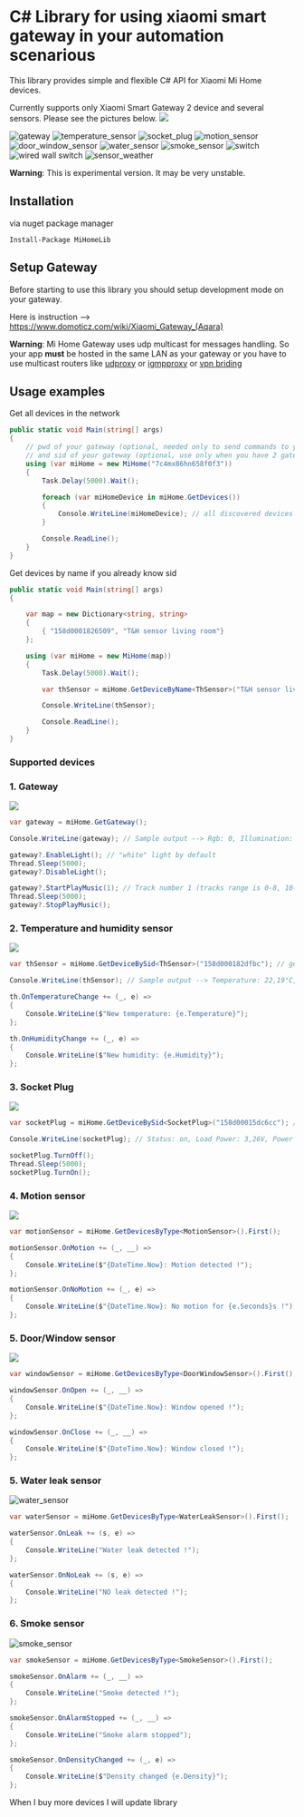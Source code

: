 # C# Library for using xiaomi smart gateway in your automation scenarious

This library provides simple and flexible C# API for Xiaomi Mi Home devices.  

Currently supports only Xiaomi Smart Gateway 2 device and several sensors. Please see the pictures below.
![](https://xiaomi-mi.com/uploads/CatalogueImage/xiaomi-mi-smart-home-kit-00_13743_1460032023.jpg)

![gateway](https://user-images.githubusercontent.com/5664637/32080159-d2fbd29a-bab6-11e7-9ef8-e18c048fd5fe.jpg)
![temperature_sensor](https://user-images.githubusercontent.com/5664637/32080111-88c9a058-bab6-11e7-9d73-82dd77e362ae.jpg)
![socket_plug](https://user-images.githubusercontent.com/5664637/32080247-4b007520-bab7-11e7-9e0a-83e01ee37b8e.jpg)
![motion_sensor](https://user-images.githubusercontent.com/5664637/32079992-db2366d2-bab5-11e7-9f5f-d9bf711f261f.jpg)
![door_window_sensor](https://user-images.githubusercontent.com/5664637/32079914-83947b22-bab5-11e7-8f5c-43d07ca82022.jpg)
![water_sensor](https://user-images.githubusercontent.com/5664637/32079774-d6bdd9d4-bab4-11e7-8a48-5c2b7ea978c9.jpg)
![smoke_sensor](https://user-images.githubusercontent.com/5664637/32079813-05bfab9a-bab5-11e7-9416-2227e167f0ab.jpg)
![switch](https://user-images.githubusercontent.com/5664637/37819616-233b087e-2e8f-11e8-8558-7e47137705d4.jpg)
![wired wall switch](https://user-images.githubusercontent.com/5664637/37880344-6dc7b066-308f-11e8-80b1-1b39ef973acf.jpg)
![sensor_weather](https://user-images.githubusercontent.com/5664637/37911004-9687dafc-3117-11e8-9e82-a6823da8da0b.jpg)


**Warning**: This is experimental version. It may be very unstable.
## Installation
via nuget package manager
```nuget
Install-Package MiHomeLib
```
## Setup Gateway
Before starting to use this library you should setup development mode on your gateway.

Here is instruction --> https://www.domoticz.com/wiki/Xiaomi_Gateway_(Aqara)

**Warning**: Mi Home Gateway uses udp multicast for messages handling.
So your app **must** be hosted in the same LAN as your gateway or you have to use multicast routers like [udproxy](https://github.com/pcherenkov/udpxy) or [igmpproxy](https://github.com/pali/igmpproxy) or [vpn briding](https://forums.openvpn.net/viewtopic.php?t=21509)

## Usage examples

Get all devices in the network

```csharp
public static void Main(string[] args)
{
    // pwd of your gateway (optional, needed only to send commands to your devices) 
    // and sid of your gateway (optional, use only when you have 2 gateways in your LAN)
    using (var miHome = new MiHome("7c4mx86hn658f0f3"))
    {
        Task.Delay(5000).Wait();

        foreach (var miHomeDevice in miHome.GetDevices())
        {
            Console.WriteLine(miHomeDevice); // all discovered devices
        }

        Console.ReadLine();
    }
}
```
Get devices by name if you already know sid

```csharp
public static void Main(string[] args)
{

    var map = new Dictionary<string, string>
    {
        { "158d0001826509", "T&H sensor living room"}
    };

    using (var miHome = new MiHome(map))
    {
        Task.Delay(5000).Wait();

        var thSensor = miHome.GetDeviceByName<ThSensor>("T&H sensor living room");

        Console.WriteLine(thSensor);

        Console.ReadLine();
    }
}
```

### Supported devices

### 1. Gateway
![](http://i1.mifile.cn/a1/T19eL_Bvhv1RXrhCrK!200x200.jpg)

```csharp
var gateway = miHome.GetGateway();

Console.WriteLine(gateway); // Sample output --> Rgb: 0, Illumination: 997, ProtoVersion: 1.0.9

gateway?.EnableLight(); // "white" light by default
Thread.Sleep(5000);
gateway?.DisableLight();

gateway?.StartPlayMusic(1); // Track number 1 (tracks range is 0-8, 10-13, 20-29)
Thread.Sleep(5000);
gateway?.StopPlayMusic();
```

### 2. Temperature and humidity sensor
![](http://i1.mifile.cn/a1/T1xKYgBQhv1R4cSCrK!200x200.png)

```csharp
var thSensor = miHome.GetDeviceBySid<ThSensor>("158d000182dfbc"); // get specific device

Console.WriteLine(thSensor); // Sample output --> Temperature: 22,19°C, Humidity: 74,66%, Voltage: 3,035V

th.OnTemperatureChange += (_, e) =>
{
    Console.WriteLine($"New temperature: {e.Temperature}");
};

th.OnHumidityChange += (_, e) =>
{
    Console.WriteLine($"New humidity: {e.Humidity}");
};
```

### 3. Socket Plug
![](http://i1.mifile.cn/a1/T1kZd_BbLv1RXrhCrK!200x200.jpg)

```csharp
var socketPlug = miHome.GetDeviceBySid<SocketPlug>("158d00015dc6cc"); // get specific socket plug

Console.WriteLine(socketPlug); // Status: on, Load Power: 3,26V, Power Consumed: 1103W, Voltage: 3,6V

socketPlug.TurnOff();
Thread.Sleep(5000);
socketPlug.TurnOn();
```

### 4. Motion sensor
![](http://i1.mifile.cn/a1/T1bFJ_B4Jv1RXrhCrK!200x200.jpg)

```csharp
var motionSensor = miHome.GetDevicesByType<MotionSensor>().First();

motionSensor.OnMotion += (_, __) =>
{
    Console.WriteLine($"{DateTime.Now}: Motion detected !");
};

motionSensor.OnNoMotion += (_, e) =>
{
    Console.WriteLine($"{DateTime.Now}: No motion for {e.Seconds}s !");
};
```

### 5.  Door/Window sensor
![](http://i1.mifile.cn/a1/T1zXZgBQLT1RXrhCrK!200x200.jpg)

```csharp
var windowSensor = miHome.GetDevicesByType<DoorWindowSensor>().First();

windowSensor.OnOpen += (_, __) =>
{
    Console.WriteLine($"{DateTime.Now}: Window opened !");
};

windowSensor.OnClose += (_, __) =>
{
    Console.WriteLine($"{DateTime.Now}: Window closed !");
};
```
### 5.  Water leak sensor
![water_sensor](https://user-images.githubusercontent.com/5664637/31301235-2d6403ee-ab01-11e7-914a-80641e3ba2bf.jpg)

```csharp
var waterSensor = miHome.GetDevicesByType<WaterLeakSensor>().First();

waterSensor.OnLeak += (s, e) =>
{
    Console.WriteLine("Water leak detected !");
};

waterSensor.OnNoLeak += (s, e) =>
{
    Console.WriteLine("NO leak detected !");
};
```
### 6.  Smoke sensor
![smoke_sensor](https://user-images.githubusercontent.com/5664637/32071412-e3db3e76-ba97-11e7-840c-1d901df4b84f.jpg)

```csharp
var smokeSensor = miHome.GetDevicesByType<SmokeSensor>().First();

smokeSensor.OnAlarm += (_, __) =>
{
    Console.WriteLine("Smoke detected !");
};

smokeSensor.OnAlarmStopped += (_, __) =>
{
    Console.WriteLine("Smoke alarm stopped");
};

smokeSensor.OnDensityChanged += (_, e) =>
{
    Console.WriteLine($"Density changed {e.Density}");
};
```


When I buy more devices I will update library
